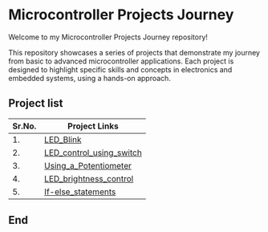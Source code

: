 # Microcontroller Projects Journey

Welcome to my Microcontroller Projects Journey repository!

This repository showcases a series of projects that demonstrate my journey from basic to advanced microcontroller applications. 
Each project is designed to highlight specific skills and concepts in electronics and embedded systems, using a hands-on approach.


## Project list

| Sr.No.|                        Project Links                                               |
|-------|-----------------------------------------------------------------------------------|
| 1.    | [LED_Blink](./LED_Blink/Files/LED_Blink.md)                                       |
| 2.    | [LED_control_using_switch](./LED_control_using_switch/LED_control_using_switch.md)|
| 3.    | [Using_a_Potentiometer](./Using_a_Potentiometer/Using_a_Potentiometer.md)         |
| 4.    | [LED_brightness_control](./LED_brightness_control/LED_brightness_control.md)      |
| 5.    | [If-else_statements](./If-else_statements/If-else_statements.md)                  |


## End

